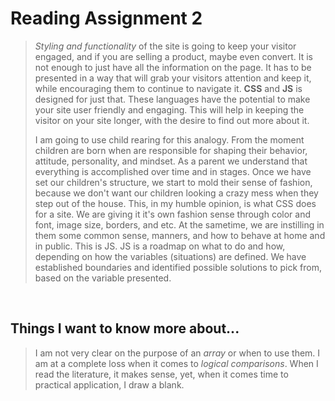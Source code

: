 # Reading Assignment 2

>*Styling and functionality* of the site is going to keep your visitor engaged, and if you are selling a product, maybe even convert. It is not enough to just have all the information on the page. It has to be presented in a way that will grab your visitors attention and keep it, while encouraging them to continue to navigate it. **CSS** and **JS** is designed for just that. These languages have the potential to make your site user friendly and engaging. This will help in keeping the visitor on your site longer, with the desire to find out more about it.
>
>I am going to use child rearing for this analogy. From the moment children are born when are responsible for shaping their behavior, attitude, personality, and mindset. As a parent we understand that everything is accomplished over time and in stages. Once we have set our children's structure, we start to mold their sense of fashion, because we don't want our children looking a crazy mess when they step out of the house. This, in my humble opinion, is what CSS does for a site. We are giving it it's own fashion sense through color and font, image size, borders, and etc. At the sametime, we are instilling in them some common sense, manners, and how to behave at home and in public. This is JS. JS is a roadmap on what to do and how, depending on how the variables (situations) are defined. We have established boundaries and identified possible solutions to pick from, based on the variable presented.

<br/>

## Things I want to know more about...

>I am not very clear on the purpose of an *array* or when to use them. I am at a complete loss when it comes to *logical comparisons*. When I read the literature, it makes sense, yet, when it comes time to practical application, I draw a blank. 
